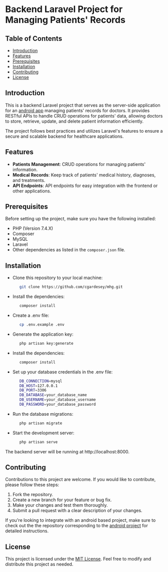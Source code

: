 # Backend Laravel Project for Managing Patients' Records

## Table of Contents

- [Introduction](#introduction)
- [Features](#features)
- [Prerequisites](#prerequisites)
- [Installation](#installation)
- [Contributing](#contributing)
- [License](#license)

## Introduction

This is a backend Laravel project that serves as the server-side application for an [android app](https://github.com/cgardesey/MedicalHealthGard) managing patients' records for doctors. It provides RESTful APIs to handle CRUD operations for patients' data, allowing doctors to store, retrieve, update, and delete patient information efficiently.

The project follows best practices and utilizes Laravel's features to ensure a secure and scalable backend for healthcare applications.

## Features

- **Patients Management**: CRUD operations for managing patients' information.
- **Medical Records**: Keep track of patients' medical history, diagnoses, and treatments.
- **API Endpoints**: API endpoints for easy integration with the frontend or other applications.


## Prerequisites

Before setting up the project, make sure you have the following installed:

- PHP (Version 7.4.X)
- Composer
- MySQL
- Laravel
- Other dependencies as listed in the `composer.json` file.

## Installation

- Clone this repository to your local machine:
  ```bash
     git clone https://github.com/cgardesey/mhg.git
- Install the dependencies:
   ```bash
      composer install
- Create a .env file:
   ```bash
      cp .env.example .env
- Generate the application key:
   ```bash
      php artisan key:generate
- Install the dependencies:
   ```bash
      composer install
- Set up your database credentials in the .env file:
   ```bash
      DB_CONNECTION=mysql
      DB_HOST=127.0.0.1
      DB_PORT=3306
      DB_DATABASE=your_database_name
      DB_USERNAME=your_database_username
      DB_PASSWORD=your_database_password
- Run the database migrations:
   ```bash
      php artisan migrate
- Start the development server:
   ```bash
      php artisan serve
The backend server will be running at http://localhost:8000.

## Contributing
Contributions to this project are welcome. If you would like to contribute, please follow these steps:
1. Fork the repository.
2. Create a new branch for your feature or bug fix.
3. Make your changes and test them thoroughly.
4. Submit a pull request with a clear description of your changes.

If you're looking to integrate with an android based project, make sure to check out the the repository corresponding to the [android project](https://github.com/cgardesey/MedicalHealthGard) for detailed instructions.

## License
This project is licensed under the [MIT License](LICENSE). Feel free to modify and distribute this project as needed.


